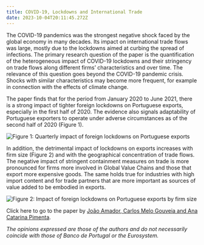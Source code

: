 ```yaml
---
title: COVID-19, Lockdowns and International Trade
date: 2023-10-04T20:11:45.272Z
---
```

The COVID-19 pandemics was the strongest negative shock faced by the global economy in many decades. Its impact on international trade flows was large, mostly due to the lockdowns aimed at curbing the spread of infections. The primary research question of the paper is the quantification of the heterogeneous impact of COVID-19 lockdowns and their stringency on trade flows along different firms’ characteristics and over time. The relevance of this question goes beyond the COVID-19 pandemic crisis. Shocks with similar characteristics may become more frequent, for example in connection with the effects of climate change.

The paper finds that for the period from January 2020 to June 2021, there is a strong impact of tighter foreign lockdowns on Portuguese exports, especially in the first half of 2020. The evidence also signals adaptability of Portuguese exporters to operate under adverse circumstances as of the second half of 2020 (Figure 1). 

![](https://ucarecdn.com/874bacc2-cce5-432f-82f2-acf88ccee42a/ "Figure 1: Quarterly impact of foreign lockdowns on Portuguese exports")

In addition, the detrimental impact of lockdowns on exports increases with firm size (Figure 2) and with the geographical concentration of trade flows. The negative impact of stringent containment measures on trade is more pronounced for firms more involved in Global Value Chains and those that export more expensive goods. The same holds true for industries with high import content and for trade partners that are more important as sources of value added to be embodied in exports.

![](https://ucarecdn.com/c8258d35-262a-4340-98ee-321d24eb9c2a/ "Figure 2: Impact of foreign lockdowns on Portuguese exports by firm size")

Click here to go to the paper by [João Amador, Carlos Melo Gouveia and Ana Catarina Pimenta](https://link.springer.com/article/10.1007/s00181-023-02421-x).[](https://link.springer.com/article/10.1007/s00181-023-02421-x)[](https://congress-files.s3.amazonaws.com/2023-07/Size_volatility_BCs_v5_short.pdf)

*The opinions expressed are those of the authors and do not necessarily coincide with those of Banco de Portugal or the Eurosystem.*